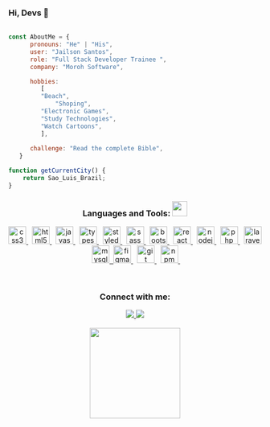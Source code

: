 ### Hi, Devs 👋

```javascript
 
const AboutMe = {
      pronouns: "He" | "His",
      user: "Jailson Santos",
      role: "Full Stack Developer Trainee ",
      company: "Moroh Software",

      hobbies: 
         [
	     "Beach",
             "Shoping",
	     "Electronic Games",
	     "Study Technologies",
	     "Watch Cartoons",
         ],
	 
      challenge: "Read the complete Bible",
   }

function getCurrentCity() {
	return Sao_Luis_Brazil;
}

 ```

<h3 align="center">Languages and Tools: <img src="https://media.giphy.com/media/WUlplcMpOCEmTGBtBW/giphy.gif" width="30"></h3>

<p align="center"> 	
<a href="https://www.w3schools.com/css/" target="_blank"> 
  <img src="https://cdn.jsdelivr.net/gh/devicons/devicon/icons/css3/css3-original.svg" alt="css3" height="35px"/>
</a>&nbsp;
<a href="https://www.w3schools.com/html/" target="_blank"> 
 <img src="https://cdn.jsdelivr.net/gh/devicons/devicon/icons/html5/html5-original.svg" alt="html5" height="35px"/> 
</a>&nbsp; 
<a href="https://developer.mozilla.org/en-US/docs/Web/JavaScript" target="_blank"> 
  <img src="https://cdn.jsdelivr.net/gh/devicons/devicon/icons/javascript/javascript-original.svg" alt="javascript"  height="35px"/>
</a>&nbsp;
<a href="https://www.typescriptlang.org/" target="_blank"> 
  <img src="https://cdn.jsdelivr.net/gh/devicons/devicon/icons/typescript/typescript-original.svg" alt="typescript"  height="35px"/> 
</a>&nbsp; 
<a href="https://camo.githubusercontent.com/ad7e3fc26ea2574642006cd00b537e82e2500a3b1b8edae1431be9bf9dec87d0/68747470733a2f2f7777772e7374796c65642d636f6d706f6e656e74732e636f6d2f61746f6d2e706e67" rel="noopener noreferrer" target="_blank">
 <img src="https://camo.githubusercontent.com/ad7e3fc26ea2574642006cd00b537e82e2500a3b1b8edae1431be9bf9dec87d0/68747470733a2f2f7777772e7374796c65642d636f6d706f6e656e74732e636f6d2f61746f6d2e706e67" alt="styled-components" height="35x">
</a>&nbsp;
<a href="https://www.codecademy.com/learn/learn-sass" target="_blank"> 
  <img src="https://cdn.jsdelivr.net/gh/devicons/devicon/icons/sass/sass-original.svg" alt="sass" height="35px" />
</a>&nbsp;
<a href="https://getbootstrap.com/" target="_blank"> 
  <img src="https://cdn.jsdelivr.net/gh/devicons/devicon/icons/bootstrap/bootstrap-plain.svg" alt="bootstrap" height="35px" />
</a>&nbsp;
<a href="https://reactjs.org/" target="_blank"> 
  <img src="https://cdn.jsdelivr.net/gh/devicons/devicon/icons/react/react-original.svg" alt="react"  height="35px"/>
</a>&nbsp; 
<a href="https://nodejs.org/en/docs/" target="_blank"> 
  <img src="https://cdn.jsdelivr.net/gh/devicons/devicon/icons/nodejs/nodejs-original.svg" alt="nodejs"  height="35px"/>
</a>&nbsp; 
<a href="https://www.php.net" target="_blank"> 
  <img src="https://cdn.jsdelivr.net/gh/devicons/devicon/icons/php/php-original.svg" alt="php"  height="35px"/>
</a>&nbsp; 
<a href="https://laravel.com/" target="_blank"> 
  <img src="https://cdn.jsdelivr.net/gh/devicons/devicon/icons/laravel/laravel-plain.svg" alt="laravel"  height="35px"/> 
</a>&nbsp; 
<a href="https://www.mysql.com/" target="_blank"> 	
  <img src="https://cdn.jsdelivr.net/gh/devicons/devicon/icons/mysql/mysql-original-wordmark.svg" alt="mysql"  height="35px"
</a>&nbsp;
<a href="https://www.figma.com/" target="_blank"> 
  <img src="https://cdn.jsdelivr.net/gh/devicons/devicon/icons/figma/figma-original.svg" alt="figma" height="35px" />
</a>&nbsp;
<a href="https://git-scm.com/" target="_blank"> 
  <img src="https://cdn.jsdelivr.net/gh/devicons/devicon/icons/git/git-original.svg" alt="git" height="35px" />
</a>&nbsp;
<a href="https://www.npmjs.com/" target="_blank"> 
  <img src="https://cdn.jsdelivr.net/gh/devicons/devicon/icons/npm/npm-original-wordmark.svg" alt="npm" height="35px" />
</a>&nbsp;
</p><br>

<h3 align="center">Connect with me:</h3>
<div align="center">  
  <a href = "mailto:jailson.ads007@gmail.com">
    <img src="https://img.shields.io/badge/Gmail-D14836?style=for-the-badge&logo=gmail&logoColor=white" target="_blank">  
  </a>
  <a href="https://www.linkedin.com/in/jailson-santos-726395104/" target="_blank">
    <img src="https://img.shields.io/badge/-LinkedIn-%230077B5?style=for-the-badge&logo=linkedin&logoColor=white" target="_blank">
  </a> 
</div>
<br>
<div align="center">
  <a href="https://github.com/JailsonSantos">
  <img height="180em" src="https://github-readme-stats.vercel.app/api/top-langs/?username=JailsonSantos&layout=compact&langs_count=7&theme=dark"/>
</div>

